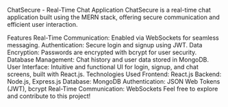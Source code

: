 ChatSecure - Real-Time Chat Application
ChatSecure is a real-time chat application built using the MERN stack, offering secure communication and efficient user interaction.

Features
Real-Time Communication: Enabled via WebSockets for seamless messaging.
Authentication: Secure login and signup using JWT.
Data Encryption: Passwords are encrypted with bcrypt for user security.
Database Management: Chat history and user data stored in MongoDB.
User Interface: Intuitive and functional UI for login, signup, and chat screens, built with React.js.
Technologies Used
Frontend: React.js
Backend: Node.js, Express.js
Database: MongoDB
Authentication: JSON Web Tokens (JWT), bcrypt
Real-Time Communication: WebSockets
Feel free to explore and contribute to this project!
